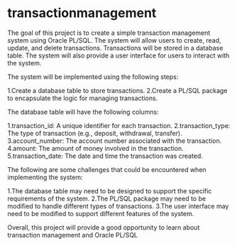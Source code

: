 # transactionmanagement
The goal of this project is to create a simple transaction management system using Oracle PL/SQL. The system will allow users to create, read, update, and delete transactions. Transactions will be stored in a database table. The system will also provide a user interface for users to interact with the system.

The system will be implemented using the following steps:

1.Create a database table to store transactions.
2.Create a PL/SQL package to encapsulate the logic for managing transactions.

The database table will have the following columns:

1.transaction_id: A unique identifier for each transaction.
2.transaction_type: The type of transaction (e.g., deposit, withdrawal, transfer).
3.account_number: The account number associated with the transaction.
4.amount: The amount of money involved in the transaction.
5.transaction_date: The date and time the transaction was created.


The following are some challenges that could be encountered when implementing the system:

1.The database table may need to be designed to support the specific requirements of the system.
2.The PL/SQL package may need to be modified to handle different types of transactions.
3.The user interface may need to be modified to support different features of the system.

Overall, this project will provide a good opportunity to learn about transaction management and Oracle PL/SQL
